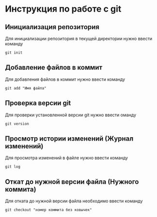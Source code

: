 # Инструкция по работе с git

## Инициализация репозитория

Для инициализации репозитория в текущей директории нужно ввести команду
```
git init
```

## Добавление файлов в коммит

Для добавления файлов в коммит нужно ввести команду
```
git add "Имя файла"
```

## Проверка версии git

Для проверки установленной версии git нужно ввести оманду
```
git version
```

## Просмотр истории изменений (Журнал изменений)

Для просмотра изменений в файле нужно ввести команду
```
git log
```

## Откат до нужной версии файла (Нужного коммита)

Для отката до нужной версии файла необходимо ввести команду
```
git checkout "номер коммита без ковычек"
```

